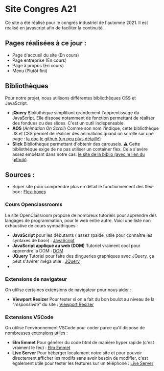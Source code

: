 # Site Congres A21

Ce site a été réalisé pour le congrès industriel de l'automne 2021. Il est réalisé en javascript afin de faciliter la continuité.

## Pages réalisées à ce jour :

- Page d'accueil du site (En cours)
- Page entreprise (En cours)
- Page à propos (En cours)
- Menu (Plutôt fini)

## Bibliothèques

Pour notre projet, nous utilisons différentes bibliothèques CSS et JavaScript.
- **jQuery** Bibliothèque simplifiant grandement l'apprentissage du JavaScript. Elle dispose notamment de fonction permettant de réaliser des fondues ou des slides. C'est un outil indispensable.
- **AOS** (*Animation On Scroll*) Comme son nom l'indique, cette bibliothèque JS et CSS permet de réaliser des animations quand on scrolle sur une page : [la doc](https://michalsnik.github.io/aos/) [le github (un peu plus détaillé)](https://github.com/michalsnik/aos)
- **Slick** Bibliothèque permettant d'obtenir des carousels. :warning: Cette bibliothèque exige de ne pas utiliser un container flex. Cela s'avère assez embêtant dans notre cas. [le site de la biblio (avec le lien du github)](http://kenwheeler.github.io/slick/).

## Sources :

- Super site pour comprendre plus en détail le fonctionnement des flex-box : [Flex-boxes](https://css-tricks.com/snippets/css/a-guide-to-flexbox/)

### Cours Openclassrooms

Le site OpenClassroom propose de nombreux tutoriels pour apprendre des langages de programmation, pour le web entre autre. Voici une liste non exhaustive de cours sympathiques :
- **JavaScript** pour les débutants ( assez rpaide, utile pour connaître les syntaxes de base) : [JavaScript](https://openclassrooms.com/fr/courses/6175841-apprenez-a-programmer-avec-javascript)
- **JavaScript appliqué au web (DOM)** Tutoriel vraiment cool pour apprendre la DOM : [DOM](https://openclassrooms.com/fr/courses/5543061-ecrivez-du-javascript-pour-le-web)
- **JQuery** Tutoriel pour faire des dingueries graphiques avec JQuery, ça peut s'avérer méga utile : [JQuery](https://openclassrooms.com/fr/courses/3504441-introduction-a-jquery)
- 

### Extensions de navigateur

On utilise certaines extensions de navigateur pour nous aider :
- **Viewport Resizer** Pour tester si on a fait du bon boulot au niveau de la "*responsivité*" du site : [Viewport Resizer](https://chrome.google.com/webstore/detail/viewport-resizer-%E2%80%93-respon/kapnjjcfcncngkadhpmijlkblpibdcgm)

### Extensions VSCode

On utilise l'environnement VSCode pour coder parce qu'il dispose de nombreuses extensions utiles :
- **Elm Emmet** Pour générer du code html de manière hyper rapide (c'est vraiment le feu) : [Elm Emmet](https://marketplace.visualstudio.com/items?itemName=necinc.elmmet)
- **Live Server** Pour héberger localement notre site et pour pouvoir directement afficher les modifs sans avoir besoin de modifier, c'est également utile pour tester les features sur un téléphone : [Live Server](https://marketplace.visualstudio.com/items?itemName=ritwickdey.LiveServer)
